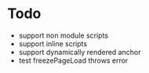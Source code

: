 # Todo

- support non module scripts
- support inline scripts
- support dynamically rendered anchor
- test freezePageLoad throws error
